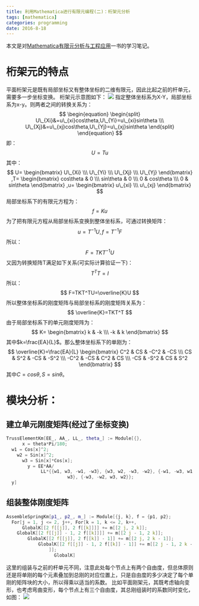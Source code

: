 ```yaml
---
title: 利用Mathematica进行有限元编程(二)：桁架元分析
tags: [mathematica]
categories: programming
date: 2016-8-18
---
```


本文是对[Mathematica有限元分析与工程应用](https://www.amazon.cn/Mathematica%E6%9C%89%E9%99%90%E5%85%83%E5%88%86%E6%9E%90%E4%B8%8E%E5%B7%A5%E7%A8%8B%E5%BA%94%E7%94%A8-%E9%B2%8D%E5%9B%9B%E5%85%83/dp/B00328IIOC)一书的学习笔记。

# 桁架元的特点 
平面桁架元是既有局部坐标又有整体坐标的二维有限元，因此比起之前的杆单元，需要多一步坐标变换。
桁架元示意图如下：
![](https://ws1.sinaimg.cn/large/0072Lfvtly1fvjjq6vt55j30l0098t8w.jpg)
指定整体坐标系为X-Y，局部坐标系为x-y。则两者之间的转换关系为：
$$
\begin{equation}
\begin{split}
U\_{Xi}&=u\_{xi}cos\theta,U\_{Yi}=u\_{xi}sin\theta \\\
U\_{Xj}&=u\_{xj}cos\theta,U\_{Yj}=u\_{xj}sin\theta 
\end{split}
\end{equation}
$$
即：
$$
U=Tu
$$
其中：
$$
U=
\begin{bmatrix}
U\_{Xi} \\\
U\_{Yi} \\\
U\_{Xj} \\\
U\_{Yj} 
\end{bmatrix}
,T=
\begin{bmatrix}
cos\theta & 0 \\\
sin\theta & 0 \\\
0 & cos\theta \\\
0 & sin\theta 
\end{bmatrix}
,u=
\begin{bmatrix}
u\_{xi} \\\
u\_{xj}
\end{bmatrix}
$$
局部坐标系下的有限元方程为：
$$
f=Ku
$$
为了把有限元方程从局部坐标系变换到整体坐标系，可通过转换矩阵：
$$
u=T^{-1}U, f=T^{-1}F
$$
所以：
$$
F=TKT^{-1}U
$$
又因为转换矩阵T满足如下关系(可实际计算验证一下)：
$$
T^{T}T=I
$$
所以：
$$
F=TKT^TU=\overline{K}U
$$
所以整体坐标系的刚度矩阵与局部坐标系的刚度矩阵关系为：
$$
\overline{K}=TKT^T
$$
由于局部坐标系下的单元刚度矩阵为：
$$
K=
\begin{bmatrix}
k & -k \\\
-k & k
\end{bmatrix}
$$
其中$k=\frac{EA}{L}$。那么整体坐标系下的单刚为：
$$
\overline{K}=\frac{EA}{L}
\begin{bmatrix}
C^2 & CS & -C^2 & -CS \\\
CS & S^2 & -CS & -S^2 \\\
-C^2 & -CS & C^2 & CS \\\
-CS & -S^2 & CS & S^2
\end{bmatrix}
$$
其中$C=cos\theta,S=sin\theta$。

# 模块分析：
## 建立单元刚度矩阵(经过了坐标变换)
```cpp
TrussElementKm[EE_, AA_, LL_, theta_] := Module[{},
      x = theta*Pi/180;
  w1 = Cos[x]^2;
    w2 = Sin[x]^2;
      w3 = Sin[x]*Cos[x];
        y = EE*AA/
             LL*{{w1, w3, -w1, -w3}, {w3, w2, -w3, -w2}, {-w1, -w3, w1, 
                       w3}, {-w3, -w2, w3, w2}};
  y]
```
## 组装整体刚度矩阵
```cpp
AssembleSpringKm[p1_, p2_, m_] := Module[{j, k}, f = {p1, p2};
  For[j = 1, j <= 2, j++, For[k = 1, k <= 2, k++,
      GlobalK[[2 f[[j]], 2 f[[k]]]] += m[[2 j, 2 k]];
    GlobalK[[2 f[[j]] - 1, 2 f[[k]]]] += m[[2 j - 1, 2 k]];
        GlobalK[[2 f[[j]], 2 f[[k]] - 1]] += m[[2 j, 2 k - 1]];
            GlobalK[[2 f[[j]] - 1, 2 f[[k]] - 1]] += m[[2 j - 1, 2 k - 1]];
                ]];
                  GlobalK]
```
这里的组装与之前的杆单元不同，注意此处每个节点上有两个自由度，但总体原则还是将单刚的每个元素叠加到总刚的对应位置上，只是自由度的多少决定了每个单刚的矩阵块的大小，所以得乘以适当的系数。
比如平面刚架元，其既考虑轴向变形，也考虑弯曲变形，每个节点上有三个自由度，其总刚组装时的系数同时变化，如图：
![](https://ws1.sinaimg.cn/large/0072Lfvtly1fvjjqkfym8j30mc0ay3zt.jpg)
